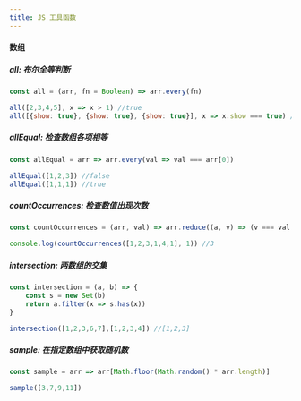 ```yaml
---
title: JS 工具函数
---
```


#### 数组
##### all: 布尔全等判断
```js
const all = (arr, fn = Boolean) => arr.every(fn)

all([2,3,4,5], x => x > 1) //true
all([{show: true}, {show: true}, {show: true}], x => x.show === true) //true
```

##### allEqual: 检查数组各项相等
```js
const allEqual = arr => arr.every(val => val === arr[0])

allEqual([1,2,3]) //false
allEqual([1,1,1]) //true 
```

##### countOccurrences: 检查数值出现次数
```js
const countOccurrences = (arr, val) => arr.reduce((a, v) => (v === val ? a + 1 : a), 0)

console.log(countOccurrences([1,2,3,1,4,1], 1)) //3
```

##### intersection: 两数组的交集
```js
const intersection = (a, b) => {
    const s = new Set(b)
    return a.filter(x => s.has(x))
}

intersection([1,2,3,6,7],[1,2,3,4]) //[1,2,3]
```

##### sample: 在指定数组中获取随机数
```js
const sample = arr => arr[Math.floor(Math.random() * arr.length)]

sample([3,7,9,11])
```